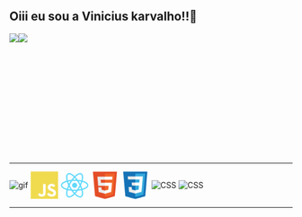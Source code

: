 ## Oiii eu sou a Vinicius karvalho!!👋
<div style="display: flex">
  <img height=200 align="center" src="https://github-readme-stats.vercel.app/api?username=Vinicuskarv&show_icons=true&theme=transparent" />
  <img height=200 align="center" src="https://github-readme-stats.vercel.app/api/top-langs/?username=Vinicuskarv&langs_count=8" />
</div>
 <br><hr>
<div >
  <img align="center"  alt="gif"  height="200" width="200" src="https://cdn.discordapp.com/attachments/1099742049361723496/1124452379367063693/picasion.com_cc7eb7c2eaede347b12023586f57a65f.gif"/>
  <img align="center" alt="Js" height="50" width="50" 
    src="https://raw.githubusercontent.com/devicons/devicon/master/icons/javascript/javascript-plain.svg">
  <img align="center" alt="React" height="50" width="50" 
    src="https://raw.githubusercontent.com/devicons/devicon/master/icons/react/react-original.svg">
  <img align="center" alt="HTML" height="50" width="50" 
    src="https://raw.githubusercontent.com/devicons/devicon/master/icons/html5/html5-original.svg">
  <img align="center" alt="CSS" height="50" width="50" 
    src="https://raw.githubusercontent.com/devicons/devicon/master/icons/css3/css3-original.svg">
  <img align="center" alt="CSS" height="50" width="50" 
    src="https://cdn.jsdelivr.net/gh/devicons/devicon/icons/php/php-original.svg">
  <img align="center" alt="CSS" height="50" width="50" 
    src="https://cdn.jsdelivr.net/gh/devicons/devicon/icons/jquery/jquery-original-wordmark.svg">
  <hr>
</div>

